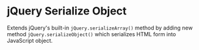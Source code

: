 # jQuery Serialize Object

Extends jQuery's built-in `jQuery.serializeArray()` method by adding new method `jQuery.serializeObject()` which
serializes HTML form into JavaScript object.

